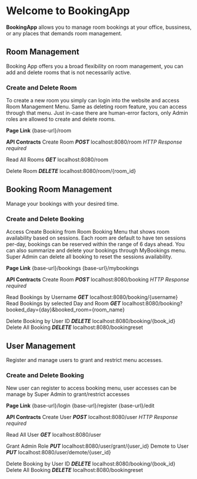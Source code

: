 <br></br>
# Welcome to BookingApp

 **BookingApp** allows you to manage room bookings at your office, bussiness, or any places that demands room management.
 


## Room Management
Booking App offers you a broad flexibility on room management, you can add and delete rooms that is not necessarily active.

### Create and Delete Room

To create a new room you simply can login into the website and access Room Management Menu. Same as deleting room feature, you can access through that menu. Just in-case there are human-error factors, only Admin roles are allowed to create and delete rooms.

**Page Link**
{base-url}/room


**API Contracts**
Create Room
***POST*** localhost:8080/room 
*HTTP Response required* 

Read All Rooms
***GET*** localhost:8080/room

Delete Room
***DELETE*** localhost:8080/room/{room_id}




## Booking Room Management
Manage your bookings with your desired time.

### Create and Delete Booking

Access Create Booking from Room Booking Menu that shows room availability based on sessions. Each room are default to have ten sessions per-day, bookings can be reserved within the range of 6 days ahead. You can also summarize and delete your bookings through MyBookings menu. Super Admin can delete all booking to reset the sessions availability.

**Page Link**
{base-url}/bookings
{base-url}/mybookings

**API Contracts**
Create Room
***POST*** localhost:8080/booking 
*HTTP Response required* 

Read Bookings by Username
***GET*** localhost:8080/booking/{username}
Read Bookings by selected Day and Room
***GET*** localhost:8080/booking?booked_day={day}&booked_room={room_name}

Delete Booking by User ID
***DELETE*** localhost:8080/booking/{book_id}
Delete All Booking
***DELETE*** localhost:8080/bookingreset

## User Management
Register and manage users to grant and restrict menu accesses.

### Create and Delete Booking

New user can register to access booking menu, user accesses can be manage by Super Admin to grant/restrict accesses

**Page Link**
{base-url}/login
{base-url}/register
{base-url}/edit

**API Contracts**
Create User
***POST*** localhost:8080/user 
*HTTP Response required* 

Read All User
***GET*** localhost:8080/user

Grant Admin Role
***PUT*** localhost:8080/user/grant/{user_id}
Demote to User
***PUT*** localhost:8080/user/demote/{user_id}


Delete Booking by User ID
***DELETE*** localhost:8080/booking/{book_id}
Delete All Booking
***DELETE*** localhost:8080/bookingreset